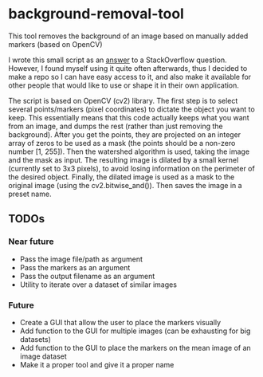 # background-removal-tool
This tool removes the background of an image based on manually added markers (based on OpenCV)

I wrote this small script as an [answer](https://stackoverflow.com/a/43545744/4618605) to a StackOverflow question. However, I found myself using it quite often afterwards, thus I decided to make a repo so I can have easy access to it, and also make it available for other people that would like to use or shape it in their own application.

The script is based on OpenCV (cv2) library. The first step is to select several points/markers (pixel coordinates) to dictate the object you want to keep. This essentially means that this code actually keeps what you want from an image, and dumps the rest (rather than just removing the background). After you get the points, they are projected on an integer array of zeros to be used as a mask (the points should be a non-zero number [1, 255]). Then the watershed algorithm is used, taking the image and the mask as input. The resulting image is dilated by a small kernel (currently set to 3x3 pixels), to avoid losing information on the perimeter of the desired object. Finally, the dilated image is used as a mask to the original image (using the cv2.bitwise_and()). Then saves the image in a preset name.

## TODOs
### Near future
* Pass the image file/path as argument
* Pass the markers as an argument
* Pass the output filename as an argument
* Utility to iterate over a dataset of similar images

### Future
* Create a GUI that allow the user to place the markers visually
* Add function to the GUI for multiple images (can be exhausting for big datasets)
* Add function to the GUI to place the markers on the mean image of an image dataset
* Make it a proper tool and give it a proper name
